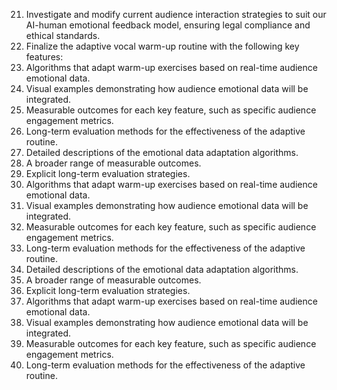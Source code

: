 21. Investigate and modify current audience interaction strategies to suit our AI-human emotional feedback model, ensuring legal compliance and ethical standards.
22. Finalize the adaptive vocal warm-up routine with the following key features:
1. Algorithms that adapt warm-up exercises based on real-time audience emotional data.
2. Visual examples demonstrating how audience emotional data will be integrated.
3. Measurable outcomes for each key feature, such as specific audience engagement metrics.
4. Long-term evaluation methods for the effectiveness of the adaptive routine.
5. Detailed descriptions of the emotional data adaptation algorithms.
6. A broader range of measurable outcomes.
7. Explicit long-term evaluation strategies.
1. Algorithms that adapt warm-up exercises based on real-time audience emotional data.
2. Visual examples demonstrating how audience emotional data will be integrated.
3. Measurable outcomes for each key feature, such as specific audience engagement metrics.
4. Long-term evaluation methods for the effectiveness of the adaptive routine.
5. Detailed descriptions of the emotional data adaptation algorithms.
6. A broader range of measurable outcomes.
7. Explicit long-term evaluation strategies.
1. Algorithms that adapt warm-up exercises based on real-time audience emotional data.
2. Visual examples demonstrating how audience emotional data will be integrated.
3. Measurable outcomes for each key feature, such as specific audience engagement metrics.
4. Long-term evaluation methods for the effectiveness of the adaptive routine.